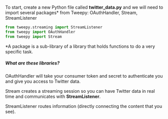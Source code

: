 <!--title={Importing Tweepy Packages}-->

To start, create a new Python file called **twitter_data.py** and we will need to import several packages* from Tweepy: OAuthHandler, Stream, StreamListener

```python
from tweepy.streaming import StreamListener
from tweepy import OAuthHandler
from tweepy import Stream
```

*A package is a sub-library of a library that holds functions to do a very specific task.

##### What are these libraries?

OAuthHandler will take your consumer token and secret to authenticate you and give you access to Twitter data.

Stream creates a streaming session so you can have Twitter data in real time and communicates with **StreamListener**. 

StreamListener routes information (directly connecting the content that you see).

